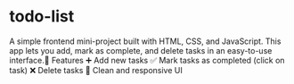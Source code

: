 # todo-list
A simple frontend mini-project built with HTML, CSS, and JavaScript. This app lets you add, mark as complete, and delete tasks in an easy-to-use interface.🚀 Features  ➕ Add new tasks  ✅ Mark tasks as completed (click on task)  ❌ Delete tasks  🎨 Clean and responsive UI
